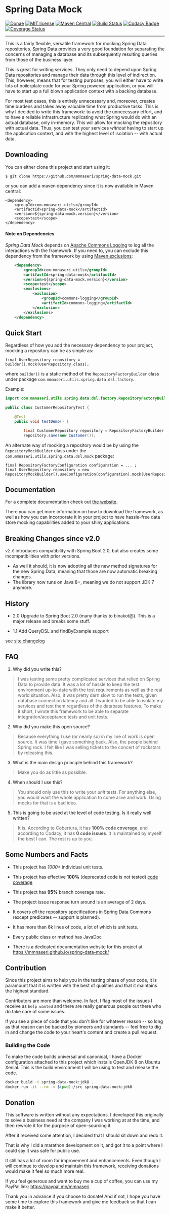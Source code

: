 
# Spring Data Mock

[![Donae](https://img.shields.io/badge/paypal-donate-yellow.svg)](https://paypal.me/mmnaseri)
[![MIT license](http://img.shields.io/badge/license-MIT-brightgreen.svg)](http://opensource.org/licenses/MIT)
[![Maven Central](https://maven-badges.herokuapp.com/maven-central/com.mmnaseri.utils/spring-data-mock/badge.svg)](https://maven-badges.herokuapp.com/maven-central/com.mmnaseri.utils/spring-data-mock)
[![Build Status](https://travis-ci.org/mmnaseri/spring-data-mock.svg?branch=master)](https://travis-ci.org/mmnaseri/spring-data-mock)
[![Codacy Badge](https://api.codacy.com/project/badge/grade/ad9f174fa0654a2b8c925b86973f272d)](https://www.codacy.com/app/mmnaseri/spring-data-mock)
[![Coverage Status](https://coveralls.io/repos/github/mmnaseri/spring-data-mock/badge.svg?branch=master)](https://coveralls.io/github/mmnaseri/spring-data-mock?branch=master)

-----------

This is a fairly flexible, versatile framework for mocking Spring Data repositories. Spring Data provides a very good
foundation for separating the concerns of managing a database and its subsequently resulting queries from those of the
business layer.

This is great for writing services. They only need to depend upon Spring Data repositories and manage their data through
this level of indirection. This, however, means that for testing purposes, you will either have to write lots of boilerplate
code for your Spring powered application, or you will have to start up a full blown application context with a backing
database.

For most test cases, this is entirely unnecessary and, moreover, creates time burdens and takes away valuable time from
productive tasks. This is why I decided to write this framework: to avoid the unnecessary effort, and to have a reliable
infrastructure replicating what Spring would do with an actual database, only in-memory. This will allow for mocking the
repository with actual data. Thus, you can test your services *without* having to start up the application context, and
with the highest level of isolation -- with actual data.

## Downloading

You can either clone this project and start using it:

    $ git clone https://github.com/mmnaseri/spring-data-mock.git

or you can add a maven dependency since it is now available in Maven central:

    <dependency>
        <groupId>com.mmnaseri.utils</groupId>
        <artifactId>spring-data-mock</artifactId>
        <version>${spring-data-mock.version}</version>
        <scope>test</scope>
    </dependency>

#### Note on Dependencies

*Spring Data Mock* depends on [Apache Commons Logging](https://commons.apache.org/proper/commons-logging/) to log
all the interactions with the framework. If you need to, you can exclude this dependency from the framework by
using [Maven exclusions](https://maven.apache.org/guides/introduction/introduction-to-optional-and-excludes-dependencies.html#Dependency_Exclusions):

```xml
    <dependency>
        <groupId>com.mmnaseri.utils</groupId>
        <artifactId>spring-data-mock</artifactId>
        <version>${spring-data-mock.version}</version>
        <scope>test</scope>
        <exclusions>
            <exclusion>
                <groupId>commons-logging</groupId>
                <artifactId>commons-logging</artifactId>
            </exclusion>
        </exclusions>
    </dependency>
```

## Quick Start

Regardless of how you add the necessary dependency to your project, mocking a repository can be as simple as:

    final UserRepository repository = builder().mock(UserRepository.class);
    
where `builder()` is a static method of the `RepositoryFactoryBuilder` class under package `com.mmnaseri.utils.spring.data.dsl.factory`.

Example:

```java
import com.mmnaseri.utils.spring.data.dsl.factory.RepositoryFactoryBuilder;

public class CustomerRepositoryTest {

    @Test
    public void testDemo() {

        final CustomerRepository repository = RepositoryFactoryBuilder.builder().mock(CustomerRepository.class);
        repository.save(new Customer());
```

An alternate way of mocking a repository would be by using the `RepositoryMockBuilder` class under the `com.mmnaseri.utils.spring.data.dsl.mock`
package:

    final RepositoryFactoryConfiguration configuration = ... ;
    final UserRepository repository = new RepositoryMockBuilder().useConfiguration(configuration).mock(UserRepository.class);
    
Documentation
-------------

For a complete documentation check out [the website](https://mmnaseri.github.io/spring-data-mock).

There you can get more information on how to download the framework, as well as how you can
incorporate it in your project to have hassle-free data store mocking capabilities added to
your shiny applications.

## Breaking Changes since v2.0

`v2.0` introduces compatibility with Spring Boot 2.0, but also creates some incompatibilities with prior versions.

- As well it should, it is now adopting all the new method signatures for the new Spring Data, meaning that those
are now automatic breaking changes.
- The library now runs on Java 8+, meaning we do not support JDK 7 anymore.

## History

- 2.0 Upgrade to Spring Boot 2.0 (many thanks to binakot@). This is a major release and breaks some stuff.

- 1.1 Add QueryDSL and findByExample support

see [site changelog](https://mmnaseri.github.io/spring-data-mock/site/#/changelog)


FAQ
-------------

  1. Why did you write this?

  > I was testing some pretty complicated services that relied on Spring Data to provide data. It was a lot of
  hassle to keep the test environment up-to-date with the test requirements as well as the real world situation.
  Also, it was pretty darn slow to run the tests, given database connection latency and all. I wanted to be able
  to isolate my services and test them regardless of the database features. To make it short, I wrote this
  framework to be able to separate integration/acceptance tests and unit tests.

  2. Why did you make this open source?

  > Because everything I use (or nearly so) in my line of work is open source. It was time I gave something back.
  Also, the people behind Spring rock. I felt like I was selling tickets to the concert of rockstars by releasing
  this.

  3. What is the main design principle behind this framework?

  > Make you do as little as possible.

  4. When should I use this?

  > You should only use this to write your *unit* tests. For anything else, you would want the whole application to
  come alive and work. Using mocks for that is a bad idea.

  5. This is going to be used at the level of code testing. Is it really well written?

  > It is. According to Cobertura, it has **100% code coverage**, and according to Codacy, it has **0 code issues**.
  It is maintained by myself the best I can. The rest is up to you.

Some Numbers and Facts
----------------------

  * This project has *1000+* individual unit tests.

  * This project has effective **100%** (deprecated code is not tested) [code coverage](https://coveralls.io/github/mmnaseri/spring-data-mock)

  * This project has **95%** branch coverage rate.

  * The project issue response turn around is an average of 2 days.

  * It covers *all* the repository specifications in Spring Data Commons (except predicates -- support is planned).

  * It has more than 6k lines of code, a lot of which is unit tests.

  * Every public class or method has JavaDoc

  * There is a dedicated documentation website for this project at https://mmnaseri.github.io/spring-data-mock/

Contribution
------------

Since this project aims to help you in the testing phase of your code, it is paramount that it is
written with the best of qualities and that it maintains the highest standard.

Contributors are more than welcome. In fact, I flag most of the issues I receive as `help wanted` and
there are really generous people out there who do take care of some issues.

If you see a piece of code that you don't like for whatever reason -- so long as that reason can be backed
by pioneers and standards -- feel free to dig in and change the code to your heart's content and create a
pull request.

### Building the Code

To make the code builds universal and canonical, I have a Docker configuration attached to this project
which installs OpenJDK 8 on Ubuntu Xenial. This is the build environment I will be using to test and release
the code.

```bash
docker build -t spring-data-mock:jdk8 .
docker run -it --rm -v $(pwd):/src spring-data-mock:jdk8
```

Donation
--------

This software is written without any expectations. I developed this originally to solve a business need at
the company I was working at at the time, and then rewrote it for the purpose of open-sourcing it.

After it received some attention, I decided that I should sit down and redo it.

That is why I did a marathon development on it, and got it to a point where I could say it was safe for
public use.

It still has a lot of room for improvement and enhancements. Even though I will continue to develop and
maintain this framework, receiving donations would make it feel so much more real.

If you feel generous and want to buy me a cup of coffee, you can use my PayPal link: https://paypal.me/mmnaseri

Thank you in advance if you choose to donate! And if not, I hope you have some time to explore this framework
and give me feedback so that I can make it better.
